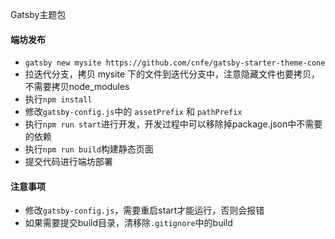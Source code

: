 Gatsby主题包

#### 端坊发布
* `gatsby new mysite https://github.com/cnfe/gatsby-starter-theme-cone`
* 拉迭代分支，拷贝 mysite 下的文件到迭代分支中，注意隐藏文件也要拷贝，不需要拷贝node_modules
* 执行`npm install`
* 修改`gatsby-config.js`中的 `assetPrefix` 和 `pathPrefix`
* 执行`npm run start`进行开发，开发过程中可以移除掉package.json中不需要的依赖
* 执行`npm run build`构建静态页面
* 提交代码进行端坊部署

#### 注意事项
* 修改`gatsby-config.js`，需要重启start才能运行，否则会报错
* 如果需要提交build目录，清移除`.gitignore`中的build